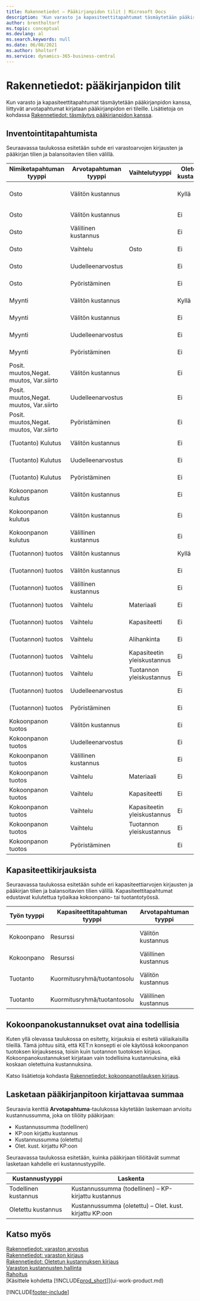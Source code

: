 ```yaml
---
title: Rakennetiedot – Pääkirjanpidon tilit | Microsoft Docs
description: 'Kun varasto ja kapasiteettitapahtumat täsmäytetään pääkirjanpidon kanssa, liittyvät arvotapahtumat kirjataan pääkirjanpidon eri tileille.'
author: brentholtorf
ms.topic: conceptual
ms.devlang: al
ms.search.keywords: null
ms.date: 06/08/2021
ms.author: bholtorf
ms.service: dynamics-365-business-central
---
```

# <a name="design-details-accounts-in-the-general-ledger"></a>Rakennetiedot: pääkirjanpidon tilit
Kun varasto ja kapasiteettitapahtumat täsmäytetään pääkirjanpidon kanssa, liittyvät arvotapahtumat kirjataan pääkirjanpidon eri tileille. Lisätietoja on kohdassa [Rakennetiedot: täsmäytys pääkirjanpidon kanssa](design-details-reconciliation-with-the-general-ledger.md).  

## <a name="from-the-inventory-ledger"></a>Inventointitapahtumista
Seuraavassa taulukossa esitetään suhde eri varastoarvojen kirjausten ja pääkirjan tilien ja balansoitavien tilien välillä.  

|**Nimiketapahtuman tyyppi**|**Arvotapahtuman tyyppi**|**Vaihtelutyyppi**|**Oletettu kustannus**|**Tili**|**Vastatili**|  
|--------------------------------|--------------------------|-----------------------|-----------------------|-----------------|---------------------------|  
|Osto|Välitön kustannus||Kyllä|Varasto (väliaik.)|Varaston kertymätili (väliaik)|  
|Osto|Välitön kustannus||Ei|Vaihto-omaisuus|Kohdistettu välitön kustannus|  
|Osto|Välillinen kustannus||Ei|Vaihto-omaisuus|Kohdistettu yleiskust.|  
|Osto|Vaihtelu|Osto|Ei|Vaihto-omaisuus|Ostovaihtelu|  
|Osto|Uudelleenarvostus||Ei|Vaihto-omaisuus|Varastonmuutos|  
|Osto|Pyöristäminen||Ei|Vaihto-omaisuus|Varastonmuutos|  
|Myynti|Välitön kustannus||Kyllä|Varasto (väliaik.)|M.t.kust. (väliaik.)|  
|Myynti|Välitön kustannus||Ei|Vaihto-omaisuus|MTK|  
|Myynti|Uudelleenarvostus||Ei|Vaihto-omaisuus|Varastonmuutos|  
|Myynti|Pyöristäminen||Ei|Vaihto-omaisuus|Varastonmuutos|  
|Posit. muutos,Negat. muutos, Var.siirto|Välitön kustannus||Ei|Vaihto-omaisuus|Varastonmuutos|  
|Posit. muutos,Negat. muutos, Var.siirto|Uudelleenarvostus||Ei|Vaihto-omaisuus|Varastonmuutos|  
|Posit. muutos,Negat. muutos, Var.siirto|Pyöristäminen||Ei|Vaihto-omaisuus|Varastonmuutos|  
|(Tuotanto) Kulutus|Välitön kustannus||Ei|Vaihto-omaisuus|KET|  
|(Tuotanto) Kulutus|Uudelleenarvostus||Ei|Vaihto-omaisuus|Varastonmuutos|  
|(Tuotanto) Kulutus|Pyöristäminen||Ei|Vaihto-omaisuus|Varastonmuutos|  
|Kokoonpanon kulutus|Välitön kustannus||Ei|Vaihto-omaisuus|Varastonmuutos|  
|Kokoonpanon kulutus|Välitön kustannus||Ei|Kohdistettu välitön kustannus|Varastonmuutos|  
|Kokoonpanon kulutus|Välillinen kustannus||Ei|Kohdistettu yleiskust.|Varastonmuutos|  
|(Tuotannon) tuotos|Välitön kustannus||Kyllä|Varasto (väliaik.)|KET|  
|(Tuotannon) tuotos|Välitön kustannus||Ei|Vaihto-omaisuus|KET|  
|(Tuotannon) tuotos|Välillinen kustannus||Ei|Vaihto-omaisuus|Kohdistettu yleiskust.|  
|(Tuotannon) tuotos|Vaihtelu|Materiaali|Ei|Vaihto-omaisuus|Materiaalin vaihtelu|  
|(Tuotannon) tuotos|Vaihtelu|Kapasiteetti|Ei|Vaihto-omaisuus|Kapasit. vaihtelu|  
|(Tuotannon) tuotos|Vaihtelu|Alihankinta|Ei|Vaihto-omaisuus|Alihankkijavaihtelu|  
|(Tuotannon) tuotos|Vaihtelu|Kapasiteetin yleiskustannus|Ei|Vaihto-omaisuus|Kapasit. yleisvaihtelu|  
|(Tuotannon) tuotos|Vaihtelu|Tuotannon yleiskustannus|Ei|Vaihto-omaisuus|Valm. yleisvaihtelu|  
|(Tuotannon) tuotos|Uudelleenarvostus||Ei|Vaihto-omaisuus|Varastonmuutos|  
|(Tuotannon) tuotos|Pyöristäminen||Ei|Vaihto-omaisuus|Varastonmuutos|  
|Kokoonpanon tuotos|Välitön kustannus||Ei|Vaihto-omaisuus|Varastonmuutos|  
|Kokoonpanon tuotos|Uudelleenarvostus||Ei|Vaihto-omaisuus|Varastonmuutos|  
|Kokoonpanon tuotos|Välillinen kustannus||Ei|Vaihto-omaisuus|Kohdistettu yleiskust.|  
|Kokoonpanon tuotos|Vaihtelu|Materiaali|Ei|Vaihto-omaisuus|Materiaalin vaihtelu|  
|Kokoonpanon tuotos|Vaihtelu|Kapasiteetti|Ei|Vaihto-omaisuus|Kapasit. vaihtelu|  
|Kokoonpanon tuotos|Vaihtelu|Kapasiteetin yleiskustannus|Ei|Vaihto-omaisuus|Kapasit. yleisvaihtelu|  
|Kokoonpanon tuotos|Vaihtelu|Tuotannon yleiskustannus|Ei|Vaihto-omaisuus|Valm. yleisvaihtelu|  
|Kokoonpanon tuotos|Pyöristäminen||Ei|Vaihto-omaisuus|Varastonmuutos|  

## <a name="from-the-capacity-ledger"></a>Kapasiteettikirjauksista
 Seuraavassa taulukossa esitetään suhde eri kapasiteettiarvojen kirjausten ja pääkirjan tilien ja balansoitavien tilien välillä. Kapasiteettitapahtumat edustavat kulutettua työaikaa kokoonpano- tai tuotantotyössä.  

|**Työn tyyppi**|**Kapasiteettitapahtuman tyyppi**|**Arvotapahtuman tyyppi**|**Tili**|**Vastatili**|  
|-------------------|------------------------------------|--------------------------|-----------------|---------------------------|  
|Kokoonpano|Resurssi|Välitön kustannus|Kohdistettu välitön kustannus|Varastonmuutos|  
|Kokoonpano|Resurssi|Välillinen kustannus|Kohdistettu yleiskust.|Varastonmuutos|  
|Tuotanto|Kuormitusryhmä/tuotantosolu|Välitön kustannus|KET tili|Kohdistettu välitön kustannus|  
|Tuotanto|Kuormitusryhmä/tuotantosolu|Välillinen kustannus|KET tili|Kohdistettu yleiskust.|  

## <a name="assembly-costs-are-always-actual"></a>Kokoonpanokustannukset ovat aina todellisia
 Kuten yllä olevassa taulukossa on esitetty, kirjauksia ei esitetä väliaikaisilla tileillä. Tämä johtuu siitä, että KET:n konsepti ei ole käytössä kokoonpanon tuotoksen kirjauksessa, toisin kuin tuotannon tuotoksen kirjaus. Kokoonpanokustannukset kirjataan vain todellisina kustannuksina, eikä koskaan oletettuina kustannuksina.  

 Katso lisätietoja kohdasta [Rakennetiedot: kokoonpanotilauksen kirjaus](design-details-assembly-order-posting.md).  

## <a name="calculating-the-amount-to-post-to-the-general-ledger"></a>Lasketaan pääkirjanpitoon kirjattavaa summaa
 Seuraavia kenttiä **Arvotapahtuma**-taulukossa käytetään laskemaan arvioitu kustannussumma, joka on tiliöity pääkirjaan:  

-   Kustannussumma (todellinen)  
-   KP:oon kirjattu kustannus  
-   Kustannussumma (oletettu)  
-   Olet. kust. kirjattu KP:oon  

Seuraavassa taulukossa esitetään, kuinka pääkirjaan tiliöitävät summat lasketaan kahdelle eri kustannustyypille.  

|Kustannustyyppi|Laskenta|  
|---------------|-----------------|  
|Todellinen kustannus|Kustannussumma (todellinen) – KP-kirjattu kustannus|  
|Oletettu kustannus|Kustannussumma (oletettu) – Olet. kust. kirjattu KP:oon|  

## <a name="see-also"></a>Katso myös
 [Rakennetiedot: varaston arvostus](design-details-inventory-costing.md)   
 [Rakennetiedot: varaston kirjaus](design-details-inventory-posting.md)   
 [Rakennetiedot: Oletetun kustannuksen kirjaus](design-details-expected-cost-posting.md)  
 [Varaston kustannusten hallinta](finance-manage-inventory-costs.md)  
 [Rahoitus](finance.md)  
 [Käsittele kohdetta [!INCLUDE[prod_short](includes/prod_short.md)]](ui-work-product.md)  


[!INCLUDE[footer-include](includes/footer-banner.md)]
